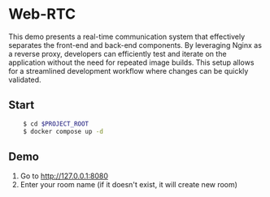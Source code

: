 # Web-RTC
This demo presents a real-time communication system that effectively separates the front-end and back-end components. By leveraging Nginx as a reverse proxy, developers can efficiently test and iterate on the application without the need for repeated image builds. This setup allows for a streamlined development workflow where changes can be quickly validated. 
## Start
```bash
    $ cd $PROJECT_ROOT
    $ docker compose up -d
```
## Demo
 1. Go to http://127.0.0.1:8080
 2. Enter your room name (if it doesn't exist, it will create new room)



